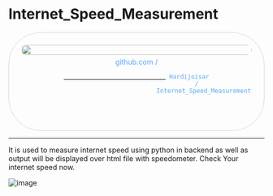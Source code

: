 # Internet_Speed_Measurement
<div style="width: 100%;text-align: center;">
        <div title="Hardijoisar/Internet_Speed_Measurement on GitHub" style="display: flex;flex-direction: column;align-items: center;justify-content: space-around; max-width: 100vw; margin: auto; padding: 0.6vh;border: 1px solid #b9bbbe99; border-radius: 1.6vh;">
            <img src="https://opengraph.githubassets.com/126f5rfsv12/Hardijoisar/Internet_Speed_Measurement" alt="" style="width: 100%;height: 100%;border-radius: 1vh;">
            <div style="margin: 5px auto;color: #58a6ff;">
                github.com /
                <code>
                        <a href="https://github.com/Hardijoisar/Internet_Speed_Measurement" title="Hardijoisar/Internet_Speed_Measurement on GitHub" target="blank_" style="cursor: pointer;">
                            <a href="https://github.com/malay27" title="malay27 on GitHub" style="text-decoration: none;color: #58a6ff;" target="blank_"> Hardijoisar
                                </a> /
                                    <a href="https://github.com/Hardijoisar/Internet_Speed_Measurement" title="Hardijoisar/Internet_Speed_Measurement on GitHub" style="text-decoration: none;color: #58a6ff;" target="blank_"> Internet_Speed_Measurement
                                        </a>
                                            </a>
                                                </code>
            </div>
        </div>
    </div>

---
It is used to measure internet speed using python in backend as well as output will be displayed over html file with speedometer.
Check Your internet speed now.



![image](https://user-images.githubusercontent.com/101263169/165234872-6af3947e-8c3d-4860-8746-c0863190eb05.png)

